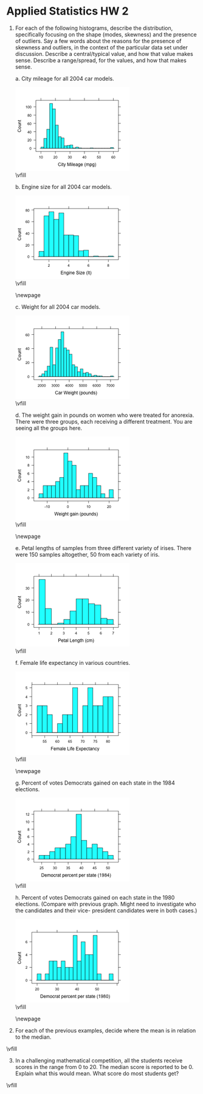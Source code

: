 # Applied Statistics HW 2

1. For each of the following histograms, describe the distribution, specifically focusing on the shape (modes, skewness) and the presence of outliers. Say a few words about the reasons for the presence of skewness and outliers, in the context of the particular data set under discussion. Describe a central/typical value, and how that value makes sense. Describe a range/spread, for the values, and how that makes sense.

    a. City mileage for all 2004 car models.

    ![](images/hw2CityMileage.png)\
    \vfill

    b. Engine size for all 2004 car models.

    ![](images/hw2EngineSize.png)\
    \vfill

    \newpage

    c. Weight for all 2004 car models.

    ![](images/hw2CarWeight.png)\
    \vfill

    d. The weight gain in pounds on women who were treated for anorexia. There were three groups, each receiving a different treatment. You are seeing all the groups here.

    ![](images/hw2anorexia.png)\
    \vfill

    \newpage

    e. Petal lengths of samples from three different variety of irises. There were 150 samples altogether, 50 from each variety of iris.

    ![](images/hw2iris.png)\
    \vfill

    f. Female life expectancy in various countries.

    ![](images/hw2life.png)\
    \vfill

    \newpage

    g. Percent of votes Democrats gained on each state in the 1984 elections.

    ![](images/hw2dem1984.png)\
    \vfill

    h. Percent of votes Democrats gained on each state in the 1980 elections. (Compare with previous graph. Might need to investigate who the candidates and their vice- president candidates were in both cases.)

    ![](images/hw2dem1980.png)\
    \vfill

    \newpage

2. For each of the previous examples, decide where the mean is in relation to the median.

\vfill

3. In a challenging mathematical competition, all the students receive scores in the range from 0 to 20. The median score is reported to be 0. Explain what this would mean. What score do most students get?

\vfill
